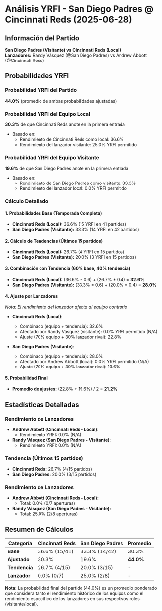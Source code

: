 # Análisis YRFI - San Diego Padres @ Cincinnati Reds (2025-06-28)

## Información del Partido
**San Diego Padres (Visitante) vs Cincinnati Reds (Local)**  
**Lanzadores:** Randy Vásquez (@San Diego Padres) vs Andrew Abbott (@Cincinnati Reds)

## Probabilidades YRFI

### Probabilidad YRFI del Partido
**44.0%** (promedio de ambas probabilidades ajustadas)

### Probabilidad YRFI del Equipo Local
**30.3%** de que Cincinnati Reds anote en la primera entrada
- Basado en:
  - Rendimiento de Cincinnati Reds como local: 36.6%
  - Rendimiento del lanzador visitante: 25.0% YRFI permitido

### Probabilidad YRFI del Equipo Visitante
**19.6%** de que San Diego Padres anote en la primera entrada
- Basado en:
  - Rendimiento de San Diego Padres como visitante: 33.3%
  - Rendimiento del lanzador local: 0.0% YRFI permitido

### Cálculo Detallado

#### 1. Probabilidades Base (Temporada Completa)
- **Cincinnati Reds (Local):** 36.6% (15 YRFI en 41 partidos)
- **San Diego Padres (Visitante):** 33.3% (14 YRFI en 42 partidos)

#### 2. Cálculo de Tendencias (Últimos 15 partidos)
- **Cincinnati Reds (Local):** 26.7% (4 YRFI en 15 partidos)
- **San Diego Padres (Visitante):** 20.0% (3 YRFI en 15 partidos)

#### 3. Combinación con Tendencia (60% base, 40% tendencia)
- **Cincinnati Reds (Local):** (36.6% * 0.6) + (26.7% * 0.4) = **32.6%**
- **San Diego Padres (Visitante):** (33.3% * 0.6) + (20.0% * 0.4) = **28.0%**

#### 4. Ajuste por Lanzadores
*Nota: El rendimiento del lanzador afecta al equipo contrario*

- **Cincinnati Reds (Local)**:
  - Combinado (equipo + tendencia): 32.6%
  - Afectado por Randy Vásquez (visitante): 0.0% YRFI permitido (N/A)
  - Ajuste (70% equipo + 30% lanzador rival): 22.8%

- **San Diego Padres (Visitante)**:
  - Combinado (equipo + tendencia): 28.0%
  - Afectado por Andrew Abbott (local): 0.0% YRFI permitido (N/A)
  - Ajuste (70% equipo + 30% lanzador rival): 19.6%

#### 5. Probabilidad Final
- **Promedio de ajustes:** (22.8% + 19.6%) / 2 = **21.2%**

## Estadísticas Detalladas


### Rendimiento de Lanzadores
- **Andrew Abbott (Cincinnati Reds - Local)**:
  - Rendimiento YRFI: 0.0% (N/A)
- **Randy Vásquez (San Diego Padres - Visitante)**:
  - Rendimiento YRFI: 0.0% (N/A)
### Tendencia (Últimos 15 partidos)
- **Cincinnati Reds:** 26.7% (4/15 partidos)
- **San Diego Padres:** 20.0% (3/15 partidos)

### Rendimiento de Lanzadores
- **Andrew Abbott (Cincinnati Reds - Local):**
  - Total: 0.0% (0/7 aperturas)
- **Randy Vásquez (San Diego Padres - Visitante):**
  - Total: 25.0% (2/8 aperturas)

## Resumen de Cálculos
| Categoría | Cincinnati Reds      | San Diego Padres     | Promedio |
|-----------|----------------------|----------------------|----------|
| **Base** | 36.6% (15/41) | 33.3% (14/42) | 30.3% |
| **Ajustado** | 30.3% | 19.6% | **44.0%** |
| **Tendencia** | 26.7% (4/15) | 20.0% (3/15) | - |
| **Lanzador** | 0.0% (0/7) | 25.0% (2/8) | - |

**Nota:** La probabilidad final del partido (44.0%) es un promedio ponderado que considera tanto el rendimiento histórico de los equipos como el rendimiento específico de los lanzadores en sus respectivos roles (visitante/local).